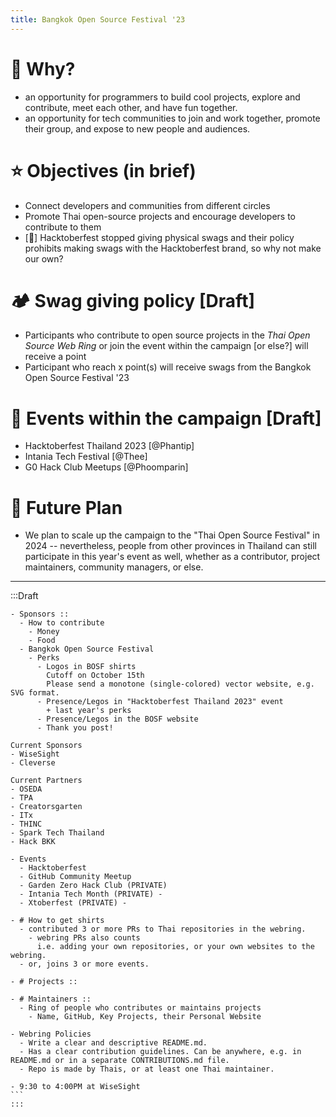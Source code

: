 ```yaml
---
title: Bangkok Open Source Festival '23
---
```


# 👾 Why?
- an opportunity for programmers to build cool projects, explore and contribute, meet each other, and have fun together.
- an opportunity for tech communities to join and work together, promote their group, and expose to new people and audiences.

# ⭐️ Objectives (in brief)
- Connect developers and communities from different circles
- Promote Thai open-source projects and encourage developers to contribute to them
- [👀] Hacktoberfest stopped giving physical swags and their policy prohibits making swags with the Hacktoberfest brand, so why not make our own?

# 🏕️ Swag giving policy [Draft]
- Participants who contribute to open source projects in the *Thai Open Source Web Ring* or join the event within the campaign [or else?] will receive a point
- Participant who reach x point(s) will receive swags from the Bangkok Open Source Festival '23

# 🙌 Events within the campaign [Draft]
- Hacktoberfest Thailand 2023 [@Phantip]
- Intania Tech Festival [@Thee]
- G0 Hack Club Meetups [@Phoomparin]

# 🚀 Future Plan
- We plan to scale up the campaign to the "Thai Open Source Festival" in 2024 -- nevertheless, people from other provinces in Thailand can still participate in this year's event as well, whether as a contributor, project maintainers, community managers, or else.

---

:::Draft
````
- Sponsors ::
  - How to contribute
    - Money
    - Food
  - Bangkok Open Source Festival
    - Perks
      - Logos in BOSF shirts
        Cutoff on October 15th
        Please send a monotone (single-colored) vector website, e.g. SVG format.
      - Presence/Legos in "Hacktoberfest Thailand 2023" event
        + last year's perks
      - Presence/Legos in the BOSF website
      - Thank you post!

Current Sponsors
- WiseSight
- Cleverse

Current Partners
- OSEDA
- TPA
- Creatorsgarten
- ITx
- THINC
- Spark Tech Thailand
- Hack BKK

- Events
  - Hacktoberfest 
  - GitHub Community Meetup
  - Garden Zero Hack Club (PRIVATE)
  - Intania Tech Month (PRIVATE) - 
  - Xtoberfest (PRIVATE) - 

- # How to get shirts
  - contributed 3 or more PRs to Thai repositories in the webring.
    - webring PRs also counts
      i.e. adding your own repositories, or your own websites to the webring.
  - or, joins 3 or more events.

- # Projects ::

- # Maintainers ::
  - Ring of people who contributes or maintains projects
    - Name, GitHub, Key Projects, their Personal Website

- Webring Policies
  - Write a clear and descriptive README.md.
  - Has a clear contribution guidelines. Can be anywhere, e.g. in README.md or in a separate CONTRIBUTIONS.md file.
  - Repo is made by Thais, or at least one Thai maintainer.
  
- 9:30 to 4:00PM at WiseSight
```
:::
